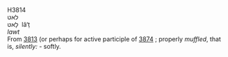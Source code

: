 <body>
  <p>H3814<br>  לאט  <br> לָאטּ  ‎  lâ‘ṭ  <br><i>lawt </i><br>From <a href="h3813.htm">3813</a> (or perhaps for active participle of <a href="h3874.htm">3874</a> ; properly <i>muffled</i>, that is, <i>silently: - </i>softly.<br></p>
 </body>